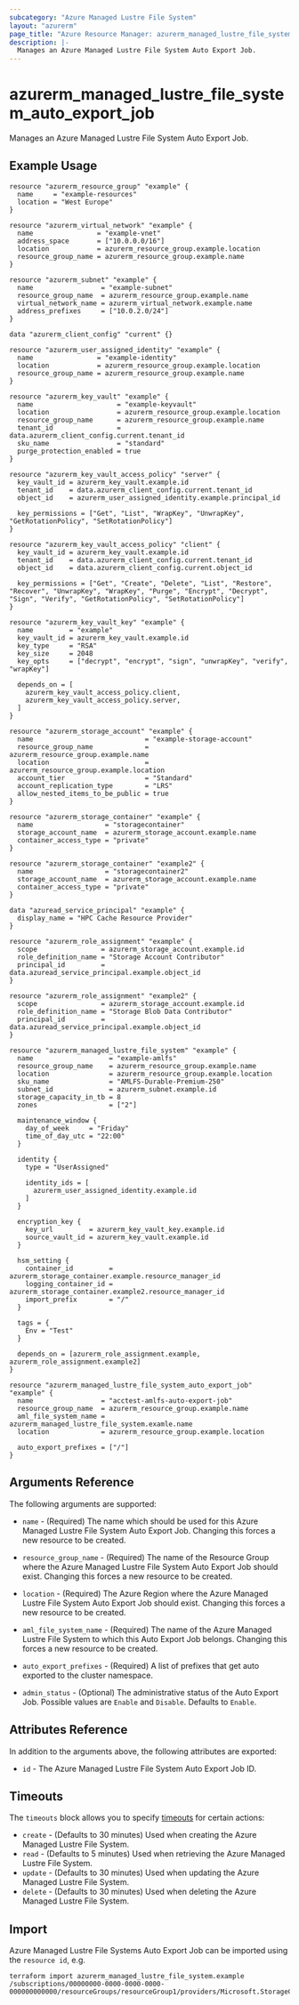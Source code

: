 ```yaml
---
subcategory: "Azure Managed Lustre File System"
layout: "azurerm"
page_title: "Azure Resource Manager: azurerm_managed_lustre_file_system_auto_export_job"
description: |-
  Manages an Azure Managed Lustre File System Auto Export Job.
---
```


# azurerm_managed_lustre_file_system_auto_export_job

Manages an Azure Managed Lustre File System Auto Export Job.

## Example Usage

```hcl
resource "azurerm_resource_group" "example" {
  name     = "example-resources"
  location = "West Europe"
}

resource "azurerm_virtual_network" "example" {
  name                = "example-vnet"
  address_space       = ["10.0.0.0/16"]
  location            = azurerm_resource_group.example.location
  resource_group_name = azurerm_resource_group.example.name
}

resource "azurerm_subnet" "example" {
  name                 = "example-subnet"
  resource_group_name  = azurerm_resource_group.example.name
  virtual_network_name = azurerm_virtual_network.example.name
  address_prefixes     = ["10.0.2.0/24"]
}

data "azurerm_client_config" "current" {}

resource "azurerm_user_assigned_identity" "example" {
  name                = "example-identity"
  location            = azurerm_resource_group.example.location
  resource_group_name = azurerm_resource_group.example.name
}

resource "azurerm_key_vault" "example" {
  name                     = "example-keyvault"
  location                 = azurerm_resource_group.example.location
  resource_group_name      = azurerm_resource_group.example.name
  tenant_id                = data.azurerm_client_config.current.tenant_id
  sku_name                 = "standard"
  purge_protection_enabled = true
}

resource "azurerm_key_vault_access_policy" "server" {
  key_vault_id = azurerm_key_vault.example.id
  tenant_id    = data.azurerm_client_config.current.tenant_id
  object_id    = azurerm_user_assigned_identity.example.principal_id

  key_permissions = ["Get", "List", "WrapKey", "UnwrapKey", "GetRotationPolicy", "SetRotationPolicy"]
}

resource "azurerm_key_vault_access_policy" "client" {
  key_vault_id = azurerm_key_vault.example.id
  tenant_id    = data.azurerm_client_config.current.tenant_id
  object_id    = data.azurerm_client_config.current.object_id

  key_permissions = ["Get", "Create", "Delete", "List", "Restore", "Recover", "UnwrapKey", "WrapKey", "Purge", "Encrypt", "Decrypt", "Sign", "Verify", "GetRotationPolicy", "SetRotationPolicy"]
}

resource "azurerm_key_vault_key" "example" {
  name         = "example"
  key_vault_id = azurerm_key_vault.example.id
  key_type     = "RSA"
  key_size     = 2048
  key_opts     = ["decrypt", "encrypt", "sign", "unwrapKey", "verify", "wrapKey"]

  depends_on = [
    azurerm_key_vault_access_policy.client,
    azurerm_key_vault_access_policy.server,
  ]
}

resource "azurerm_storage_account" "example" {
  name                            = "example-storage-account"
  resource_group_name             = azurerm_resource_group.example.name
  location                        = azurerm_resource_group.example.location
  account_tier                    = "Standard"
  account_replication_type        = "LRS"
  allow_nested_items_to_be_public = true
}

resource "azurerm_storage_container" "example" {
  name                  = "storagecontainer"
  storage_account_name  = azurerm_storage_account.example.name
  container_access_type = "private"
}

resource "azurerm_storage_container" "example2" {
  name                  = "storagecontainer2"
  storage_account_name  = azurerm_storage_account.example.name
  container_access_type = "private"
}

data "azuread_service_principal" "example" {
  display_name = "HPC Cache Resource Provider"
}

resource "azurerm_role_assignment" "example" {
  scope                = azurerm_storage_account.example.id
  role_definition_name = "Storage Account Contributor"
  principal_id         = data.azuread_service_principal.example.object_id
}

resource "azurerm_role_assignment" "example2" {
  scope                = azurerm_storage_account.example.id
  role_definition_name = "Storage Blob Data Contributor"
  principal_id         = data.azuread_service_principal.example.object_id
}

resource "azurerm_managed_lustre_file_system" "example" {
  name                   = "example-amlfs"
  resource_group_name    = azurerm_resource_group.example.name
  location               = azurerm_resource_group.example.location
  sku_name               = "AMLFS-Durable-Premium-250"
  subnet_id              = azurerm_subnet.example.id
  storage_capacity_in_tb = 8
  zones                  = ["2"]

  maintenance_window {
    day_of_week     = "Friday"
    time_of_day_utc = "22:00"
  }

  identity {
    type = "UserAssigned"

    identity_ids = [
      azurerm_user_assigned_identity.example.id
    ]
  }

  encryption_key {
    key_url         = azurerm_key_vault_key.example.id
    source_vault_id = azurerm_key_vault.example.id
  }

  hsm_setting {
    container_id         = azurerm_storage_container.example.resource_manager_id
    logging_container_id = azurerm_storage_container.example2.resource_manager_id
    import_prefix        = "/"
  }

  tags = {
    Env = "Test"
  }

  depends_on = [azurerm_role_assignment.example, azurerm_role_assignment.example2]
}

resource "azurerm_managed_lustre_file_system_auto_export_job" "example" {
  name                 = "acctest-amlfs-auto-export-job"
  resource_group_name  = azurerm_resource_group.example.name
  aml_file_system_name = azurerm_managed_lustre_file_system.examle.name
  location             = azurerm_resource_group.example.location

  auto_export_prefixes = ["/"]
}
```

## Arguments Reference

The following arguments are supported:

* `name` - (Required) The name which should be used for this Azure Managed Lustre File System Auto Export Job. Changing this forces a new resource to be created.

* `resource_group_name` - (Required) The name of the Resource Group where the Azure Managed Lustre File System Auto Export Job should exist. Changing this forces a new resource to be created.

* `location` - (Required) The Azure Region where the Azure Managed Lustre File System Auto Export Job should exist. Changing this forces a new resource to be created.

* `aml_file_system_name` - (Required) The name of the Azure Managed Lustre File System to which this Auto Export Job belongs. Changing this forces a new resource to be created.

* `auto_export_prefixes` - (Required) A list of prefixes that get auto exported to the cluster namespace.

* `admin_status` - (Optional) The administrative status of the Auto Export Job. Possible values are `Enable` and `Disable`. Defaults to `Enable`.

## Attributes Reference

In addition to the arguments above, the following attributes are exported:

* `id` - The Azure Managed Lustre File System Auto Export Job ID.

## Timeouts

The `timeouts` block allows you to specify [timeouts](https://www.terraform.io/docs/configuration/resources.html#timeouts) for certain actions:

* `create` - (Defaults to 30 minutes) Used when creating the Azure Managed Lustre File System.
* `read` - (Defaults to 5 minutes) Used when retrieving the Azure Managed Lustre File System.
* `update` - (Defaults to 30 minutes) Used when updating the Azure Managed Lustre File System.
* `delete` - (Defaults to 30 minutes) Used when deleting the Azure Managed Lustre File System.

## Import

Azure Managed Lustre File Systems Auto Export Job can be imported using the `resource id`, e.g.

```shell
terraform import azurerm_managed_lustre_file_system.example /subscriptions/00000000-0000-0000-0000-000000000000/resourceGroups/resourceGroup1/providers/Microsoft.StorageCache/amlFilesystems/amlFilesystem1/autoExportJobs/autoexportjob1
```
